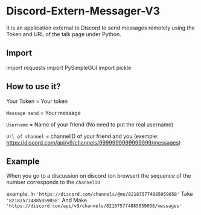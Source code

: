 # Discord-Extern-Messager-V3
It is an application external to Discord to send messages remotely using the Token and URL of the talk page under Python. 
## Import
import requests 
import PySimpleGUI import pickle

## How to use it?
Your Token = Your token

```Message send``` = Your message

```Username``` = Name of your friend (No need to put the real username)

```Url of channel``` = channelID of your friend and you (exemple: https://discord.com/api/v9/channels/9999999999999999/messages)

## Example
When you go to a discussion on discord (on browser) the sequence of the number corresponds to the ```channelID```

example:
  In ```'https://discord.com/channels/@me/821875774885059058'``` 
  Take ```'821875774885059058'```
  And Make ```'https://discord.com/api/v9/channels/821875774885059058/messages'```
  
